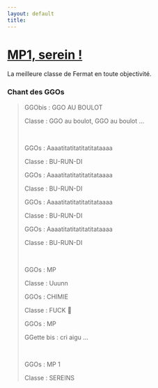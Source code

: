 ```yaml
---
layout: default
title:
---
```


# <u>MP1, serein !</u>

La meilleure classe de Fermat en toute objectivité.

### Chant des GGOs

> GGObis : GGO AU BOULOT
>
> Classe : GGO au boulot, GGO au boulot &hellip;
>
> &nbsp;
>
> GGOs : Aaaatitatitatitatitataaaa
>
> Classe : BU-RUN-DI
>
> GGOs : Aaaatitatitatitatitataaaa
>
> Classe : BU-RUN-DI
>
> GGOs : Aaaatitatitatitatitataaaa
>
> Classe : BU-RUN-DI
>
> GGOs : Aaaatitatitatitatitataaaa
>
> Classe : BU-RUN-DI
>
> &nbsp;
>
> GGOs : MP
>
> Classe : Uuunn
>
> GGOs : CHIMIE
>
> Classe : FUCK &#x1F595;
>
> GGOs : MP
>
> GGette bis : cri aigu &hellip;
>
> &nbsp;
>
> GGOs : MP 1
>
> Classe : SEREINS
